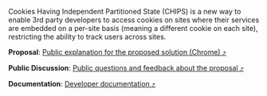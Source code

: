 Cookies Having Independent Partitioned State (CHIPS) is a new way to enable 3rd party developers to access cookies on sites where their services are embedded on a per-site basis (meaning a different cookie on each site), restricting the ability to track users across sites.

**Proposal**: [Public explanation for the proposed solution (Chrome) &#10548;](https://github.com/privacycg/CHIPS)

**Public Discussion**: [Public questions and feedback about the proposal &#10548;](https://github.com/privacycg/CHIPS/issues)

**Documentation**: [Developer documentation &#10548;](https://developer.chrome.com/docs/privacy-sandbox/chips/)
